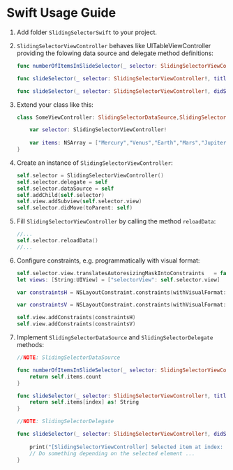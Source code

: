 # Swift Usage Guide

1. Add folder `SlidingSelectorSwift` to your project.

2. `SlidingSelectorViewController` behaves like UITableViewController providing the folowing data source and delegate method definitions:
    
    ```swift
    func numberOfItemsInSlideSelector(_ selector: SlidingSelectorViewController!) -> Int
    ```

    ```swift
    func slideSelector(_ selector: SlidingSelectorViewController!, titleForItemAtIndex index: Int) -> String
    ```

    ```swift
    func slideSelector(_ selector: SlidingSelectorViewController!, didSelectItemAtIndex index: Int)
    ```

3. Extend your class like this:

    ```swift
    class SomeViewController: SlidingSelectorDataSource,SlidingSelectorDelegate {

        var selector: SlidingSelectorViewController!
        
        var items: NSArray = ["Mercury","Venus","Earth","Mars","Jupiter","Saturn","Uranus","Neptune","Pluto"];
    }
    ```

4. Create an instance of `SlidingSelectorViewController`:

    ```swift
    self.selector = SlidingSelectorViewController()
    self.selector.delegate = self
    self.selector.dataSource = self
    self.addChild(self.selector)
    self.view.addSubview(self.selector.view)
    self.selector.didMove(toParent: self)
    ```

5. Fill `SlidingSelectorViewController` by calling the method `reloadData`:

    ```swift
    //...
    self.selector.reloadData()
    //...
    ```

6. Configure constraints, e.g. programmatically with visual format:

    ```swift
    self.selector.view.translatesAutoresizingMaskIntoConstraints   = false;
    let views: [String:UIView] = ["selectorView": self.selector.view]
    
    var constraintsH = NSLayoutConstraint.constraints(withVisualFormat: "|[selectorView]|", options: [], metrics: nil, views: views)

    var constraintsV = NSLayoutConstraint.constraints(withVisualFormat: "V:|[selectorView(==50)]", options: [], metrics: nil, views: views)    

    self.view.addConstraints(constraintsH)
    self.view.addConstraints(constraintsV)
    ```

7. Implement `SlidingSelectorDataSource` and `SlidingSelectorDelegate` methods:

    ```swift
    //NOTE: SlidingSelectorDataSource
    
    func numberOfItemsInSlideSelector(_ selector: SlidingSelectorViewController!) -> Int {
        return self.items.count
    }
    
    func slideSelector(_ selector: SlidingSelectorViewController!, titleForItemAtIndex index: Int) -> String {
        return self.items[index] as! String
    }
    
    //NOTE: SlidingSelectorDelegate
    
    func slideSelector(_ selector: SlidingSelectorViewController!, didSelectItemAtIndex index: Int) {
        
        print("[SlidingSelectorViewController] Selected item at index: \(index) (\(self.items[Int(index)]))")
        // Do something depending on the selected element ...
    }
    ```
